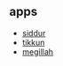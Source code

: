 ## apps


 - [siddur](https://shafeh.org/siddur)
 - [tikkun](https://shafeh.org/tikkun)
 - [megillah](https://shafeh.org/megillah)

